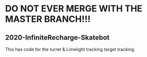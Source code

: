 # DO NOT EVER MERGE WITH THE MASTER BRANCH!!!
## 2020-InfiniteRecharge-Skatebot
This has code for the turret & Limelight tracking target tracking.
